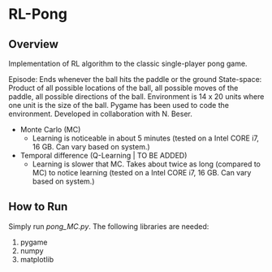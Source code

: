 # RL-Pong

## Overview
Implementation of RL algorithm to the classic single-player pong game.

Episode: Ends whenever the ball hits the paddle or the ground
State-space: Product of all possible locations of the ball, all possible moves of the paddle, all possible directions of the ball.
Environment is 14 x 20 units where one unit is the size of the ball. Pygame has been used to code the environment. Developed in collaboration with N. Beser.

* Monte Carlo (MC)
	* Learning is noticeable in about 5 minutes (tested on a Intel CORE i7, 16 GB. Can vary based on system.)
* Temporal difference (Q-Learning | TO BE ADDED)
	* Learning is slower that MC. Takes about twice as long (compared to MC) to notice learning (tested on a Intel CORE i7, 16 GB. Can vary based on system.)


## How to Run
Simply run _pong_MC.py_. The following libraries are needed:
1. pygame
2. numpy
3. matplotlib
